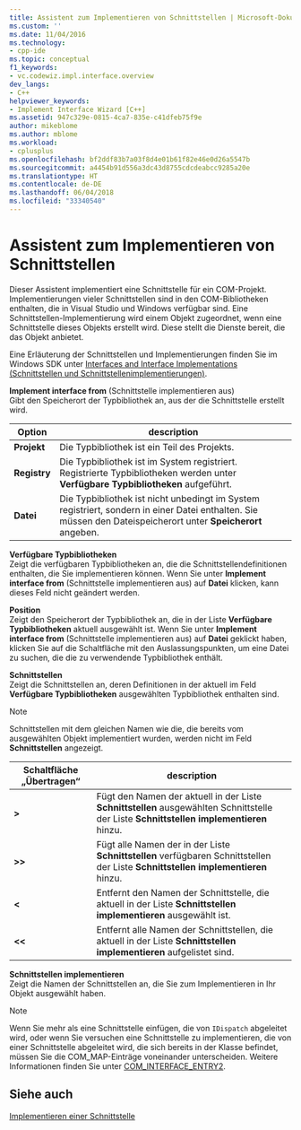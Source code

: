 ```yaml
---
title: Assistent zum Implementieren von Schnittstellen | Microsoft-Dokumentation
ms.custom: ''
ms.date: 11/04/2016
ms.technology:
- cpp-ide
ms.topic: conceptual
f1_keywords:
- vc.codewiz.impl.interface.overview
dev_langs:
- C++
helpviewer_keywords:
- Implement Interface Wizard [C++]
ms.assetid: 947c329e-0815-4ca7-835e-c41dfeb75f9e
author: mikeblome
ms.author: mblome
ms.workload:
- cplusplus
ms.openlocfilehash: bf2ddf83b7a03f8d4e01b61f82e46e0d26a5547b
ms.sourcegitcommit: a4454b91d556a3dc43d8755cdcdeabcc9285a20e
ms.translationtype: HT
ms.contentlocale: de-DE
ms.lasthandoff: 06/04/2018
ms.locfileid: "33340540"
---
```

# <a name="implement-interface-wizard"></a>Assistent zum Implementieren von Schnittstellen
Dieser Assistent implementiert eine Schnittstelle für ein COM-Projekt. Implementierungen vieler Schnittstellen sind in den COM-Bibliotheken enthalten, die in Visual Studio und Windows verfügbar sind. Eine Schnittstellen-Implementierung wird einem Objekt zugeordnet, wenn eine Schnittstelle dieses Objekts erstellt wird. Diese stellt die Dienste bereit, die das Objekt anbietet.  
  
 Eine Erläuterung der Schnittstellen und Implementierungen finden Sie im Windows SDK unter [Interfaces and Interface Implementations (Schnittstellen und Schnittstellenimplementierungen)](http://msdn.microsoft.com/library/windows/desktop/ms694356).  
  
 **Implement interface from** (Schnittstelle implementieren aus)  
 Gibt den Speicherort der Typbibliothek an, aus der die Schnittstelle erstellt wird.  
  
|Option|description|  
|------------|-----------------|  
|**Projekt**|Die Typbibliothek ist ein Teil des Projekts.|  
|**Registry**|Die Typbibliothek ist im System registriert. Registrierte Typbibliotheken werden unter **Verfügbare Typbibliotheken** aufgeführt.|  
|**Datei**|Die Typbibliothek ist nicht unbedingt im System registriert, sondern in einer Datei enthalten. Sie müssen den Dateispeicherort unter **Speicherort** angeben.|  
  
 **Verfügbare Typbibliotheken**  
 Zeigt die verfügbaren Typbibliotheken an, die die Schnittstellendefinitionen enthalten, die Sie implementieren können. Wenn Sie unter **Implement interface from** (Schnittstelle implementieren aus) auf **Datei** klicken, kann dieses Feld nicht geändert werden.  
  
 **Position**  
 Zeigt den Speicherort der Typbibliothek an, die in der Liste **Verfügbare Typbibliotheken** aktuell ausgewählt ist. Wenn Sie unter **Implement interface from** (Schnittstelle implementieren aus) auf **Datei** geklickt haben, klicken Sie auf die Schaltfläche mit den Auslassungspunkten, um eine Datei zu suchen, die die zu verwendende Typbibliothek enthält.  
  
 **Schnittstellen**  
 Zeigt die Schnittstellen an, deren Definitionen in der aktuell im Feld **Verfügbare Typbibliotheken** ausgewählten Typbibliothek enthalten sind.  
  
> [!NOTE]
>  Schnittstellen mit dem gleichen Namen wie die, die bereits vom ausgewählten Objekt implementiert wurden, werden nicht im Feld **Schnittstellen** angezeigt.  
  
|Schaltfläche „Übertragen“|description|  
|---------------------|-----------------|  
|**>**|Fügt den Namen der aktuell in der Liste **Schnittstellen** ausgewählten Schnittstelle der Liste **Schnittstellen implementieren** hinzu.|  
|**>>**|Fügt alle Namen der in der Liste **Schnittstellen** verfügbaren Schnittstellen der Liste **Schnittstellen implementieren** hinzu.|  
|**<**|Entfernt den Namen der Schnittstelle, die aktuell in der Liste **Schnittstellen implementieren** ausgewählt ist.|  
|**<\<**|Entfernt alle Namen der Schnittstellen, die aktuell in der Liste **Schnittstellen implementieren** aufgelistet sind.|  
  
 **Schnittstellen implementieren**  
 Zeigt die Namen der Schnittstellen an, die Sie zum Implementieren in Ihr Objekt ausgewählt haben.  
  
> [!NOTE]
>  Wenn Sie mehr als eine Schnittstelle einfügen, die von `IDispatch` abgeleitet wird, oder wenn Sie versuchen eine Schnittstelle zu implementieren, die von einer Schnittstelle abgeleitet wird, die sich bereits in der Klasse befindet, müssen Sie die COM_MAP-Einträge voneinander unterscheiden. Weitere Informationen finden Sie unter [COM_INTERFACE_ENTRY2](../atl/reference/com-interface-entry-macros.md#com_interface_entry2).  
  
## <a name="see-also"></a>Siehe auch  
 [Implementieren einer Schnittstelle](../ide/implementing-an-interface-visual-cpp.md)